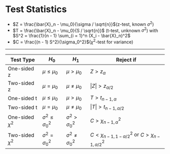 # Test Statistics

- $Z = \frac{\bar{X}_n - \mu_0}{\sigma / \sqrt{n}}$(z-test, known $\sigma^2$)
- $T = \frac{\bar{X}_n - \mu_0}{S / \sqrt{n}}$ (t-test, unknown $\sigma^2$)
  with $S^2 = \frac{1}{n - 1} \sum_{i = 1}^n (X_i - \bar{X}_n)^2$
- $C = \frac{(n - 1) S^2}{\sigma_0^2}$($\chi^2$-test for variance)

 ---

| Test Type          | $H_0$                      | $H_1$                      | Reject if                                                            |
|--------------------|----------------------------|----------------------------|----------------------------------------------------------------------|
| One-sided z        | $\mu \leq \mu_0$           | $\mu > \mu_0$              | $Z > z_\alpha$                                                       |
| Two-sided z        | $\mu = \mu_0$              | $\mu \neq \mu_0$           | $\| Z \| > z_{\alpha/2}$                                             |
| One-sided t        | $\mu \leq \mu_0$           | $\mu > \mu_0$              | $T > t_{n-1, \alpha}$                                                |
| Two-sided t        | $\mu = \mu_0$              | $\mu \neq \mu_0$           | $\| T \| > t_{n-1, \alpha/2}$                                        |
| One-sided $\chi^2$ | $\sigma^2 \leq \sigma_0^2$ | $\sigma^2 > \sigma_0^2$    | $C > \chi^2_{n - 1, \alpha}$                                         |
| Two-sided $\chi^2$ | $\sigma^2 = \sigma_0^2$    | $\sigma^2 \neq \sigma_0^2$ | $C < \chi^2_{n - 1, 1 - \alpha/2}$ or $C > \chi^2_{n - 1, \alpha/2}$ |